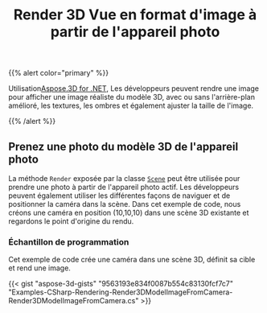 ﻿---
title: Render 3D Vue en format d'image à partir de l'appareil photo
type: docs
weight: 50
url: /fr/net/render-3d-view-in-image-format-from-camera/
description: En utilisant Aspose.3D for .NET, les développeurs peuvent rendre une image pour afficher une image réaliste du modèle 3D, avec ou sans l'arrière-plan amélioré, les textures, les ombres et également ajuster la taille de l'image.
---
{{% alert color="primary" %}}

Utilisation[Aspose.3D for .NET](https://products.aspose.com/3d/net/), Les développeurs peuvent rendre une image pour afficher une image réaliste du modèle 3D, avec ou sans l'arrière-plan amélioré, les textures, les ombres et également ajuster la taille de l'image.

{{% /alert %}}
## **Prenez une photo du modèle 3D de l'appareil photo**
La méthode `Render` exposée par la classe [`Scene`](https://reference.aspose.com/3d/net/aspose.threed/scene) peut être utilisée pour prendre une photo à partir de l'appareil photo actif. Les développeurs peuvent également utiliser les différentes façons de naviguer et de positionner la caméra dans la scène. Dans cet exemple de code, nous créons une caméra en position (10,10,10) dans une scène 3D existante et regardons le point d'origine du rendu.
### **Échantillon de programmation**
Cet exemple de code crée une caméra dans une scène 3D, définit sa cible et rend une image.

{{< gist "aspose-3d-gists" "9563193e834f0087b554c83130fcf7c7" "Examples-CSharp-Rendering-Render3DModelImageFromCamera-Render3DModelImageFromCamera.cs" >}}
